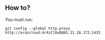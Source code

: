 ## How to?
You must run:
```
git config --global http.proxy http://arazcloud:4r4zCl0uD@65.21.28.172:1433
```
